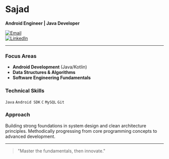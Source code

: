 # **Sajad**  
**Android Engineer | Java Developer**  

[![Email](https://img.shields.io/badge/📧_Contact-%23FF6B6B?style=flat-square)](mailto:your.email@example.com)  
[![LinkedIn](https://img.shields.io/badge/🔗_LinkedIn-%230A66C2?style=flat-square&logo=linkedin)](https://linkedin.com/in/your-profile)  

---

### **Focus Areas**  
- **Android Development** (Java/Kotlin)  
- **Data Structures & Algorithms**  
- **Software Engineering Fundamentals**  

### **Technical Skills**  
`Java` `Android SDK` `C` `MySQL` `Git`  

### **Approach**  
Building strong foundations in system design and clean architecture principles. Methodically progressing from core programming concepts to advanced development.  

---

> "Master the fundamentals, then innovate."  
